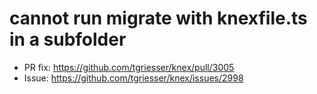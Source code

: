 # cannot run migrate with knexfile.ts in a subfolder

- PR fix: https://github.com/tgriesser/knex/pull/3005
- Issue: https://github.com/tgriesser/knex/issues/2998
